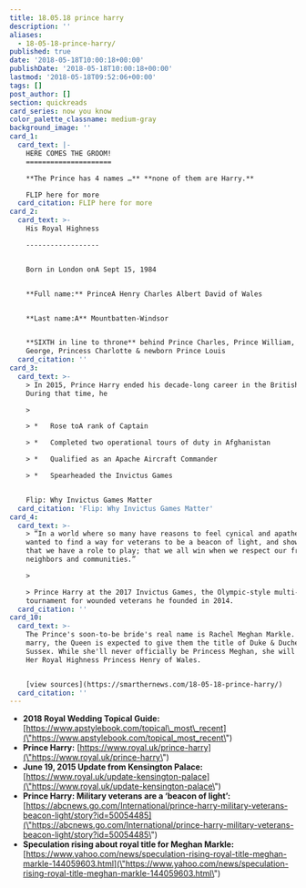 ```yaml
---
title: 18.05.18 prince harry
description: ''
aliases:
  - 18-05-18-prince-harry/
published: true
date: '2018-05-18T10:00:18+00:00'
publishDate: '2018-05-18T10:00:18+00:00'
lastmod: '2018-05-18T09:52:06+00:00'
tags: []
post_author: []
section: quickreads
card_series: now you know
color_palette_classname: medium-gray
background_image: ''
card_1:
  card_text: |-
    HERE COMES THE GROOM!
    =====================

    **The Prince has 4 names …** **none of them are Harry.**

    FLIP here for more
  card_citation: FLIP here for more
card_2:
  card_text: >-
    His Royal Highness

    ------------------


    Born in London onA Sept 15, 1984


    **Full name:** PrinceA Henry Charles Albert David of Wales


    **Last name:A** Mountbatten-Windsor


    **SIXTH in line to throne** behind Prince Charles, Prince William, Prince
    George, Princess Charlotte & newborn Prince Louis
  card_citation: ''
card_3:
  card_text: >-
    > In 2015, Prince Harry ended his decade-long career in the British Army.
    During that time, he

    > 

    > *   Rose toA rank of Captain

    > *   Completed two operational tours of duty in Afghanistan

    > *   Qualified as an Apache Aircraft Commander

    > *   Spearheaded the Invictus Games


    Flip: Why Invictus Games Matter
  card_citation: 'Flip: Why Invictus Games Matter'
card_4:
  card_text: >-
    > “In a world where so many have reasons to feel cynical and apathetic, I
    wanted to find a way for veterans to be a beacon of light, and show us all
    that we have a role to play; that we all win when we respect our friends,
    neighbors and communities.”

    > 

    > Prince Harry at the 2017 Invictus Games, the Olympic-style multi-sport
    tournament for wounded veterans he founded in 2014.
  card_citation: ''
card_10:
  card_text: >-
    The Prince's soon-to-be bride's real name is Rachel Meghan Markle. When they
    marry, the Queen is expected to give them the title of Duke & Duchess of
    Sussex. While she'll never officially be Princess Meghan, she will become
    Her Royal Highness Princess Henry of Wales.


    [view sources](https://smarthernews.com/18-05-18-prince-harry/)
  card_citation: ''
---
```

*   **2018 Royal Wedding Topical Guide:** [https://www.apstylebook.com/topical\_most\_recent](\"https://www.apstylebook.com/topical_most_recent\")
*   **Prince Harry:** [https://www.royal.uk/prince-harry](\"https://www.royal.uk/prince-harry\")
*   **June 19, 2015 Update from Kensington Palace:** [https://www.royal.uk/update-kensington-palace](\"https://www.royal.uk/update-kensington-palace\")
*   **Prince Harry: Military veterans are a ‘beacon of light’:** [https://abcnews.go.com/International/prince-harry-military-veterans-beacon-light/story?id=50054485](\"https://abcnews.go.com/International/prince-harry-military-veterans-beacon-light/story?id=50054485\")
*   **Speculation rising about royal title for Meghan Markle:** [https://www.yahoo.com/news/speculation-rising-royal-title-meghan-markle-144059603.html](\"https://www.yahoo.com/news/speculation-rising-royal-title-meghan-markle-144059603.html\")